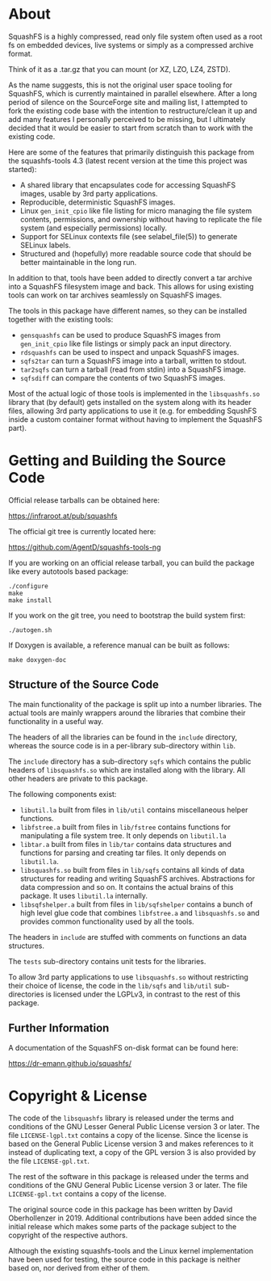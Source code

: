 # About

SquashFS is a highly compressed, read only file system often used as a root fs
on embedded devices, live systems or simply as a compressed archive format.

Think of it as a .tar.gz that you can mount (or XZ, LZO, LZ4, ZSTD).

As the name suggests, this is not the original user space tooling for
SquashFS, which is currently maintained in parallel elsewhere. After a
long period of silence on the SourceForge site and mailing list, I
attempted to fork the existing code base with the intention to
restructure/clean it up and add many features I personally perceived to
be missing, but I ultimately decided that it would be easier to start
from scratch than to work with the existing code.

Here are some of the features that primarily distinguish this package from
the squashfs-tools 4.3 (latest recent version at the time this project was
started):

 - A shared library that encapsulates code for accessing SquashFS images,
   usable by 3rd party applications.
 - Reproducible, deterministic SquashFS images.
 - Linux `gen_init_cpio` like file listing for micro managing the
   file system contents, permissions, and ownership without having to replicate
   the file system (and especially permissions) locally.
 - Support for SELinux contexts file (see selabel_file(5)) to generate
   SELinux labels.
 - Structured and (hopefully) more readable source code that should be better
   maintainable in the long run.


In addition to that, tools have been added to directly convert a tar archive
into a SquashFS filesystem image and back. This allows for using existing
tools can work on tar archives seamlessly on SquashFS images.


The tools in this package have different names, so they can be installed
together with the existing tools:

 - `gensquashfs` can be used to produce SquashFS images from `gen_init_cpio`
   like file listings or simply pack an input directory.
 - `rdsquashfs` can be used to inspect and unpack SquashFS images.
 - `sqfs2tar` can turn a SquashFS image into a tarball, written to stdout.
 - `tar2sqfs` can turn a tarball (read from stdin) into a SquashFS image.
 - `sqfsdiff` can compare the contents of two SquashFS images.


Most of the actual logic of those tools is implemented in the `libsquashfs.so`
library that (by default) gets installed on the system along with its header
files, allowing 3rd party applications to use it (e.g. for embedding SqushFS
inside a custom container format without having to implement the SquashFS
part).

# Getting and Building the Source Code

Official release tarballs can be obtained here:

https://infraroot.at/pub/squashfs

The official git tree is currently located here:

https://github.com/AgentD/squashfs-tools-ng

If you are working on an official release tarball, you can build the package
like every autotools based package:

	./configure
	make
	make install

If you work on the git tree, you need to bootstrap the build system first:

	./autogen.sh

If Doxygen is available, a reference manual can be built as follows:

	make doxygen-doc

## Structure of the Source Code

The main functionality of the package is split up into a number libraries.
The actual tools are mainly wrappers around the libraries that combine their
functionality in a useful way.

The headers of all the libraries can be found in the `include` directory,
whereas the source code is in a per-library sub-directory within `lib`.

The `include` directory has a sub-directory `sqfs` which contains the public
headers of `libsquashfs.so` which are installed along with the library. All
other headers are private to this package.

The following components exist:
 - `libutil.la` built from files in `lib/util` contains miscellaneous helper
   functions.
 - `libfstree.a` built from files in `lib/fstree` contains functions for
   manipulating a file system tree. It only depends on `libutil.la`
 - `libtar.a` built from files in `lib/tar` contains data structures and
   functions for parsing and creating tar files. It only depends
   on `libutil.la`.
 - `libsquashfs.so` built from files in `lib/sqfs` contains all kinds of
   data structures for reading and writing SquashFS archives. Abstractions
   for data compression and so on. It contains the actual brains of this
   package. It uses `libutil.la` internally.
 - `libsqfshelper.a` built from files in `lib/sqfshelper` contains a bunch
   of high level glue code that combines `libfstree.a` and `libsquashfs.so`
   and provides common functionality used by all the tools.

The headers in `include` are stuffed with comments on functions an data
structures.

The `tests` sub-directory contains unit tests for the libraries.

To allow 3rd party applications to use `libsquashfs.so` without restricting
their choice of license, the code in the `lib/sqfs` and `lib/util`
sub-directories is licensed under the LGPLv3, in contrast to the rest of this
package.

## Further Information

A documentation of the SquashFS on-disk format can be found here:

https://dr-emann.github.io/squashfs/

# Copyright & License

The code of the `libsquashfs` library is released under the terms and
conditions of the GNU Lesser General Public License version 3 or later. The
file `LICENSE-lgpl.txt` contains a copy of the license. Since the license is
based on the General Public License version 3 and makes references to it
instead of duplicating text, a copy of the GPL version 3 is also provided
by the file `LICENSE-gpl.txt`.

The rest of the software in this package is released under the terms and
conditions of the GNU General Public License version 3 or later. The
file `LICENSE-gpl.txt` contains a copy of the license.

The original source code in this package has been written by David
Oberhollenzer in 2019. Additional contributions have been added since the
initial release which makes some parts of the package subject to the copyright
of the respective authors.

Although the existing squashfs-tools and the Linux kernel implementation have
been used for testing, the source code in this package is neither based on,
nor derived from either of them.
